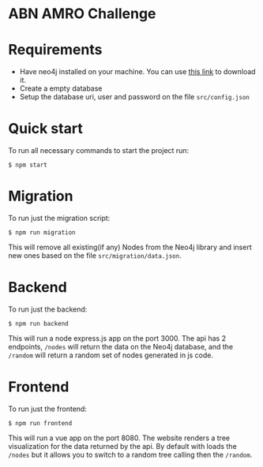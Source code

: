
# ABN AMRO Challenge

# Requirements

* Have neo4j installed on your machine. You can use [this link](https://neo4j.com/download/) to download it.
* Create a empty database
* Setup the database uri, user and password on the file `src/config.json`


# Quick start

To run all necessary commands to start the project run:

```
$ npm start
```

# Migration

To run just the migration script:

```
$ npm run migration
```

This will remove all existing(if any) Nodes from the Neo4j library and insert new ones based on the file `src/migration/data.json`.


# Backend

To run just the backend:

```
$ npm run backend
```

This will run a node express.js app on the port 3000. The api has 2 endpoints, `/nodes` will return the data on the Neo4j database, and the `/random` will return a random set of nodes generated in js code.


# Frontend

To run just the frontend:

```
$ npm run frontend
```

This will run a vue app on the port 8080. The website renders a tree visualization for the data returned by the api. By default with loads the `/nodes` but it allows you to switch to a random tree calling then the `/random`.

